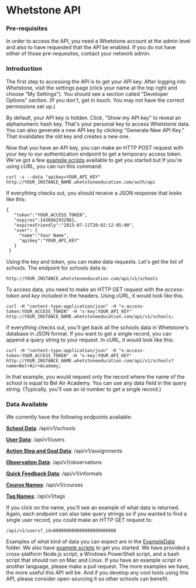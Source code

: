 # Whetstone API

### Pre-requisites
In order to access the API, you need a Whetstone account at the admin level and also to have requested that the API be enabled. If you do not have either of those pre-requesites, contact your network admin.

### Introduction

The first step to accessing the API is to get your API key.  After logging into Whetstone, visit the settings page (click your name at the top right and choose "My Settings").  You should see a section called "Developer Options" section.  (If you don't, get in touch.  You may not have the correct permissions set up.)  

By default, your API key is hidden.  Click, "Show my API key" to reveal an alphanumeric hash key.  That's your personal key to access Whetstone data.  You can also generate a new API key by clicking "Generate New API Key." That invalidates the old key and creates a new one.  

Now that you have an API key, you can make an HTTP POST request with your key to our authentication endpoint to get a temporary access token.  We've got a few  [example scripts](https://github.com/WhetstoneEducation/API/blob/master/ExampleScripts) available to get you started but If you're using cURL, you can run this command:

    curl -s --data "apikey=YOUR_API_KEY" http://YOUR_INSTANCE_NAME.whetstoneeducation.com/auth/api

If everything checks out, you should receive a JSON response that looks like this:

    {
       "token":"YOUR_ACCESS_TOKEN",
       "expires":1436662932981,
       "expiresFriendly":"2015-07-11T20:02:12-05:00",
       "user": {
         "name":"Your Name",
         "apikey":"YOUR_API_KEY"
       }
     }

Using the key and token, you can make data requests.  Let's get the list of schools.  The endpoint for schools data is:

    http://YOUR_INSTANCE.whetstoneeducation.com/api/v1/schools
    
To access data, you need to make an HTTP GET request with the *access-token* and *key* included in the headers. Using cURL, it would look like this.

    curl -H "content-type:application/json" -H "x-access-token:YOUR_ACCESS_TOKEN" -H "x-key:YOUR_API_KEY"  http://YOUR_INSTANCE_NAME.whetstoneeducation.com/api/v1/schools;

If everything checks out, you'll get back all the schools data in Whetstone's database in JSON format.  If you want to get a single record, you can append a query string to your request. In cURL, it would look like this:

    curl -H "content-type:application/json" -H "x-access-token:YOUR_ACCESS_TOKEN" -H "x-key:YOUR_API_KEY"  http://YOUR_INSTANCE_NAME.whetstoneeducation.com/api/v1/schools?name=Bel+Air+Academy;

In that example, you would request only the record where the name of the school is equal to Bel Air Academy.  You can use any data field in the query string. (Typically, you'll use an id number to get a single record.)

### Data Available
We currently have the following endpoints available:

**[School Data](https://github.com/WhetstoneEducation/API/blob/master/ExampleData/schools.json)**: /api/v1/schools

**[User Data](https://github.com/WhetstoneEducation/API/blob/master/ExampleData/users.json)**: /api/v1/users

**[Action Step and Goal Data](https://github.com/WhetstoneEducation/API/blob/master/ExampleData/assignments.json)**: /api/v1/assignments

**[Observation Data](https://github.com/WhetstoneEducation/API/blob/master/ExampleData/observations.json)**: /api/v1/observations

**[Quick Feedback Data](https://github.com/WhetstoneEducation/API/blob/master/ExampleData/informals.json)**: /api/v1/informals

**[Course Names](https://github.com/WhetstoneEducation/API/blob/master/ExampleData/courses.json)**: /api/v1/courses

**[Tag Names](https://github.com/WhetstoneEducation/API/blob/master/ExampleData/tags.json)**: /api/v1/tags

If you click on the name, you'll see an example of what data is returned.  Again, each endpoint can also take query strings so if you wanted to find a single user record, you could make an HTTP GET request to: 

    /api/v1/users?_id=000000000000000000000000

Examples of what kind of data you can expect are in the [ExampleData](https://github.com/WhetstoneEducation/API/blob/master/ExampleData/) folder.  We also have [example scripts](https://github.com/WhetstoneEducation/API/blob/master/ExampleScripts) to get you started. We have provided a cross-platform Node.js script, a Windows PowerShell script, and a bash script that should run on Mac and Linux. If you have an example script in another language, please make a pull request. The more examples we have, the more useful this API will be.  And if you develop any cool tools using this API, please consider open-sourcing it so other schools can benefit. 